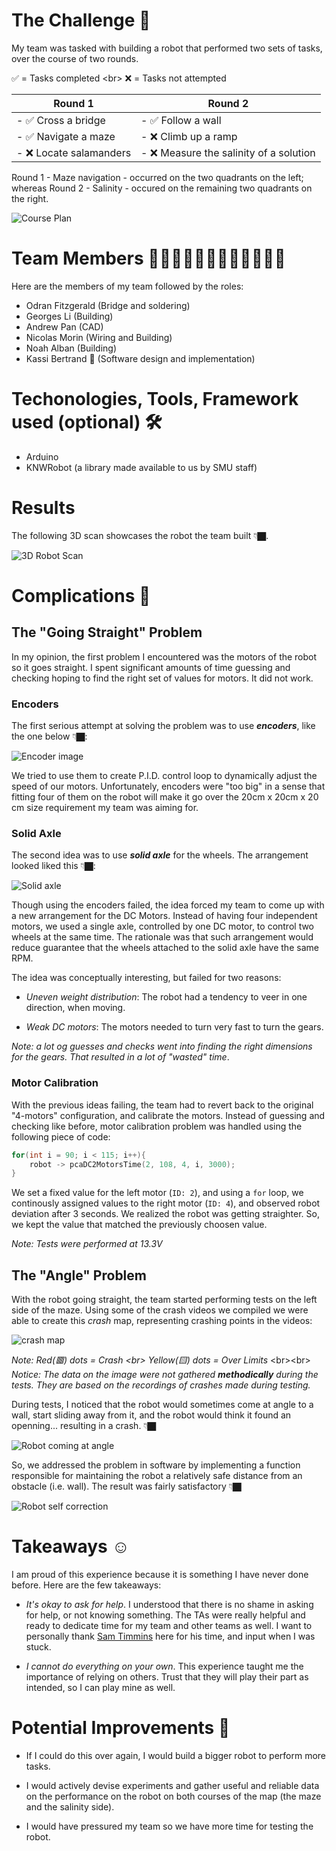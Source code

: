 # The Challenge 🎯

My team was tasked with building a robot that performed two sets of tasks,
over the course of two rounds.

✅ = Tasks completed <br\>
❌ = Tasks not attempted

| Round 1                | Round 2                                  |
| ---------------------- | ---------------------------------------- |
| - ✅ Cross a bridge    | - ✅ Follow a wall                      |
| - ✅ Navigate a maze   | - ❌ Climb up a ramp                    |
| - ❌ Locate salamanders| - ❌ Measure the salinity of a solution |

Round 1 - Maze navigation - occurred on the two quadrants on the left;
whereas Round 2 - Salinity - occured on the remaining two quadrants
on the right.

![Course Plan](./etc/course_diagram.PNG)

# Team Members 👨‍🔬👨‍🔬👨‍🔬👨‍🔬👨‍🔬👨‍🔬

Here are the members of my team followed by the roles:

- Odran Fitzgerald (Bridge and soldering)
- Georges Li (Building)
- Andrew Pan (CAD)
- Nicolas Morin (Wiring and Building)
- Noah Alban (Building)
- Kassi Bertrand 👻 (Software design and implementation)

# Techonologies, Tools, Framework used (optional) 🛠️

- Arduino
- KNWRobot (a library made available to us by SMU staff)

# Results

The following 3D scan showcases the robot the team built 👇🏿.

![3D Robot Scan](./etc/Robot_Scan_3D.gif)

# Complications 🥵

##  The "Going Straight" Problem

In my opinion, the first problem I encountered was the motors of the robot so it goes straight. I spent significant amounts of time guessing and checking hoping to find the right set of values for motors. It did not work.

### Encoders  

The first serious attempt at solving the problem was to use **_encoders_**, like the one below 👇🏿:

![Encoder image](./etc/Encoders.jpg)

We tried to use them to create P.I.D. control loop
to dynamically adjust the speed of our motors.
Unfortunately, encoders were "too big" in a sense
that fitting four of them on the robot will make it go over
the 20cm x 20cm x 20 cm size requirement my team was aiming
for.

### Solid Axle

The second idea was to use **_solid axle_** for the wheels. The arrangement looked liked
this 👇🏿:

![Solid axle](./etc/Solid_Axle.jpg)

Though using the encoders failed, the idea forced 
my team to come up with a new arrangement for the 
DC Motors. Instead of having four independent motors, we 
used a single axle, controlled by one DC motor, to control 
two wheels at the same time. 
The rationale was that such arrangement
would reduce guarantee that the wheels attached to the solid axle have the same RPM.

The idea was conceptually interesting, but failed for two reasons:

- _Uneven weight distribution_: The robot had a tendency to veer in one direction, when moving.

- _Weak DC motors_: The motors needed to turn very fast to turn the gears.

_Note: a lot og guesses and checks went into finding the right dimensions for the gears. That resulted in a lot of "wasted" time_.

### Motor Calibration

With the previous ideas failing, the team had to revert back 
to the original "4-motors" configuration, and calibrate the motors. 
Instead of guessing and checking like before, motor calibration problem was 
handled using the following piece of code:

```cpp
for(int i = 90; i < 115; i++){
    robot -> pcaDC2MotorsTime(2, 108, 4, i, 3000);
}
```
We set a fixed value for the left motor (`ID: 2`), and using a `for` loop, we continously assigned values to the right motor (`ID: 4`), and observed robot deviation after 3 seconds. We realized the robot was
getting straighter. So, we kept the value that matched the previously choosen value.

_Note: Tests were performed at 13.3V_

##  The "Angle" Problem

With the robot going straight, the team started performing tests on
the left side of the maze. Using some of the crash videos we compiled
we were able to create this _crash_ map, representing crashing points
in the videos:

![crash map](./etc/CrashMap-Left-Maze.jpg)

_Note: Red(🟥) dots = Crash <br\>_
_Yellow(🟨) dots = Over Limits_ <br\><br\>
_Notice: The data on the image were not gathered **methodically** during the tests. They are based on the recordings of crashes made during testing._

During tests, I noticed that the robot would sometimes come at angle to a wall,
start sliding away from it, and the robot would think it found an openning...
resulting in a crash. 👇🏿

![Robot coming at angle](./etc/Crash_Illustration.gif)

So, we addressed the problem in software by implementing a function
responsible for maintaining the robot a relatively safe distance from
an obstacle (i.e. wall). The result was fairly satisfactory 👇🏿

![Robot self correction](./etc/self_correction.gif)

# Takeaways ☺️

I am proud of this experience because it is something I have never done before. Here are the few takeaways:

- _It's okay to ask for help_. I understood that there is no shame in asking for help, or not knowing something. The TAs were really helpful and ready to dedicate time for my team and other teams as well. I want to personally thank [Sam Timmins](https://github.com/sltimmins) here for his time, and input when I was stuck.

- _I cannot do everything on your own_. This experience taught me the importance of relying on others. Trust that they will play their part as intended, so I can play mine as well.

# Potential Improvements 🌱

- If I could do this over again, I would build a bigger robot to perform more tasks.

- I would actively devise experiments and gather useful and reliable data on the performance on the robot on both courses of the map (the maze and the salinity side).

- I would have pressured my team so we have more time for testing the robot.